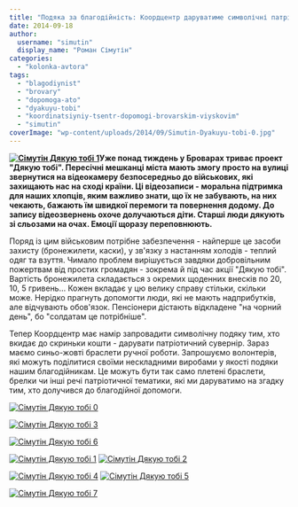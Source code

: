 ```yaml
---
title: "Подяка за благодійність: Коордцентр даруватиме символічні патріотичні сувеніри за пожертви"
date: 2014-09-18
author: 
  username: "simutin"
  display_name: "Роман Сімутін"
categories: 
  - "kolonka-avtora"
tags: 
  - "blagodiynist"
  - "brovary"
  - "dopomoga-ato"
  - "dyakuyu-tobi"
  - "koordinatsiyniy-tsentr-dopomogi-brovarskim-viyskovim"
  - "simutin"
coverImage: "wp-content/uploads/2014/09/Simutin-Dyakuyu-tobi-0.jpg"
---
```


**[![Сімутін Дякую тобі 1](https://mpz.brovary.org/wp-content/uploads/2014/09/Simutin-Dyakuyu-tobi-1.jpg)](https://mpz.brovary.org/wp-content/uploads/2014/09/Simutin-Dyakuyu-tobi-1.jpg)Уже понад тиждень у Броварах триває проект "Дякую тобі". Пересічні мешканці міста мають змогу просто на вулиці звернутися на відеокамеру безпосередньо до військових, які захищають нас на сході країни. Ці відеозаписи - моральна підтримка для наших хлопців, яким важливо знати, що їх не забувають, на них чекають, бажають їм швидкої перемоги та повернення додому. До запису відеозвернень охоче долучаються діти. Старші люди дякують зі сльозами на очах. Емоції щоразу переповнюють.**

Поряд із цим військовим потрібне забезпечення - найперше це засоби захисту (бронежилети, каски), у зв'язку з настанням холодів - теплий одяг та взуття. Чимало проблем вирішується завдяки добровільним пожертвам від простих громадян - зокрема й під час акції "Дякую тобі". Вартість бронежилета складається з окремих щоденних внесків по 20, 10, 5 гривень... Кожен вкладає у цю велику справу стільки, скільки може. Нерідко прагнуть допомогти люди, які не мають надприбутків, але відчувають обов'язок. Пенсіонери дістають відкладене "на чорний день", бо "солдатам це потрібніше".

Тепер Коордцентр має намір запровадити символічну подяку тим, хто вкидає до скриньки кошти - дарувати патріотичний сувернір. Зараз маємо синьо-жовті браслети ручної роботи. Запрошуємо волонтерів, які можуть поділитися своїми нескладними виробами у якості подяки нашим благодійникам. Це можуть бути так само плетені браслети, брелки чи інші речі патріотичної тематики, які ми даруватимо на згадку тим, хто долучився до благодійної допомоги.

[![Сімутін Дякую тобі 0](https://mpz.brovary.org/wp-content/uploads/2014/09/Simutin-Dyakuyu-tobi-0.jpg)](https://mpz.brovary.org/wp-content/uploads/2014/09/Simutin-Dyakuyu-tobi-0.jpg)

[![Сімутін Дякую тобі 3](https://mpz.brovary.org/wp-content/uploads/2014/09/Simutin-Dyakuyu-tobi-3.jpg)](https://mpz.brovary.org/wp-content/uploads/2014/09/Simutin-Dyakuyu-tobi-3.jpg)

[![Сімутін Дякую тобі 6](https://mpz.brovary.org/wp-content/uploads/2014/09/Simutin-Dyakuyu-tobi-6.jpg)](https://mpz.brovary.org/wp-content/uploads/2014/09/Simutin-Dyakuyu-tobi-6.jpg)

[![Сімутін Дякую тобі 1](https://mpz.brovary.org/wp-content/uploads/2014/09/Simutin-Dyakuyu-tobi-1.jpg)](https://mpz.brovary.org/wp-content/uploads/2014/09/Simutin-Dyakuyu-tobi-1.jpg) [![Сімутін Дякую тобі 2](https://mpz.brovary.org/wp-content/uploads/2014/09/Simutin-Dyakuyu-tobi-2.jpg)](https://mpz.brovary.org/wp-content/uploads/2014/09/Simutin-Dyakuyu-tobi-2.jpg)

[![Сімутін Дякую тобі 4](https://mpz.brovary.org/wp-content/uploads/2014/09/Simutin-Dyakuyu-tobi-4.jpg)](https://mpz.brovary.org/wp-content/uploads/2014/09/Simutin-Dyakuyu-tobi-4.jpg) [![Сімутін Дякую тобі 5](https://mpz.brovary.org/wp-content/uploads/2014/09/Simutin-Dyakuyu-tobi-5.jpg)](https://mpz.brovary.org/wp-content/uploads/2014/09/Simutin-Dyakuyu-tobi-5.jpg)

[![Сімутін Дякую тобі 7](https://mpz.brovary.org/wp-content/uploads/2014/09/Simutin-Dyakuyu-tobi-7.jpg)](https://mpz.brovary.org/wp-content/uploads/2014/09/Simutin-Dyakuyu-tobi-7.jpg)

